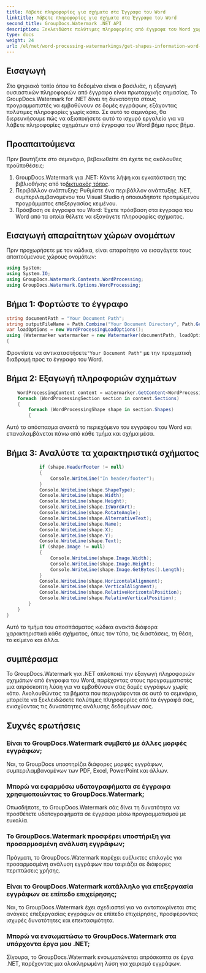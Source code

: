 ```yaml
---
title: Λάβετε πληροφορίες για σχήματα στα Έγγραφα του Word
linktitle: Λάβετε πληροφορίες για σχήματα στα Έγγραφα του Word
second_title: GroupDocs.Watermark .NET API
description: Ξεκλειδώστε πολύτιμες πληροφορίες από έγγραφα του Word χωρίς κόπο με το υδατογράφημα GroupDocs για .NET. Εξάγετε απρόσκοπτα πληροφορίες σχήματος για βελτιωμένη ανάλυση δεδομένων.
type: docs
weight: 24
url: /el/net/word-processing-watermarkings/get-shapes-information-word-docs/
---
```

## Εισαγωγή
Στο ψηφιακό τοπίο όπου τα δεδομένα είναι ο βασιλιάς, η εξαγωγή ουσιαστικών πληροφοριών από έγγραφα είναι πρωταρχικής σημασίας. Το GroupDocs.Watermark for .NET δίνει τη δυνατότητα στους προγραμματιστές να εμβαθύνουν σε δομές εγγράφων, εξάγοντας πολύτιμες πληροφορίες χωρίς κόπο. Σε αυτό το σεμινάριο, θα διερευνήσουμε πώς να αξιοποιήσετε αυτό το ισχυρό εργαλείο για να λάβετε πληροφορίες σχημάτων από έγγραφα του Word βήμα προς βήμα.
## Προαπαιτούμενα
Πριν βουτήξετε στο σεμινάριο, βεβαιωθείτε ότι έχετε τις ακόλουθες προϋποθέσεις:
1.  GroupDocs.Watermark για .NET: Κάντε λήψη και εγκατάσταση της βιβλιοθήκης από το[δικτυακός τόπος](https://releases.groupdocs.com/Watermark/net/).
2. Περιβάλλον ανάπτυξης: Ρυθμίστε ένα περιβάλλον ανάπτυξης .NET, συμπεριλαμβανομένου του Visual Studio ή οποιουδήποτε προτιμώμενου προγράμματος επεξεργασίας κειμένου.
3. Πρόσβαση σε έγγραφα του Word: Έχετε πρόσβαση στα έγγραφα του Word από τα οποία θέλετε να εξαγάγετε πληροφορίες σχήματος.

## Εισαγωγή απαραίτητων χώρων ονομάτων
Πριν προχωρήσετε με τον κώδικα, είναι απαραίτητο να εισαγάγετε τους απαιτούμενους χώρους ονομάτων:
```csharp
using System;
using System.IO;
using GroupDocs.Watermark.Contents.WordProcessing;
using GroupDocs.Watermark.Options.WordProcessing;
```
## Βήμα 1: Φορτώστε το έγγραφο
```csharp
string documentPath = "Your Document Path";
string outputFileName = Path.Combine("Your Document Directory", Path.GetFileName(documentPath));
var loadOptions = new WordProcessingLoadOptions();
using (Watermarker watermarker = new Watermarker(documentPath, loadOptions))
{
```
 Φροντίστε να αντικαταστήσετε`"Your Document Path"` με την πραγματική διαδρομή προς το έγγραφο του Word.
## Βήμα 2: Εξαγωγή πληροφοριών σχημάτων
```csharp
	WordProcessingContent content = watermarker.GetContent<WordProcessingContent>();
	foreach (WordProcessingSection section in content.Sections)
	{
		foreach (WordProcessingShape shape in section.Shapes)
		{
```
Αυτό το απόσπασμα ανακτά το περιεχόμενο του εγγράφου του Word και επαναλαμβάνεται πάνω από κάθε τμήμα και σχήμα μέσα.
## Βήμα 3: Αναλύστε τα χαρακτηριστικά σχήματος
```csharp
			if (shape.HeaderFooter != null)
			{
				Console.WriteLine("In header/footer");
			}
			Console.WriteLine(shape.ShapeType);
			Console.WriteLine(shape.Width);
			Console.WriteLine(shape.Height);
			Console.WriteLine(shape.IsWordArt);
			Console.WriteLine(shape.RotateAngle);
			Console.WriteLine(shape.AlternativeText);
			Console.WriteLine(shape.Name);
			Console.WriteLine(shape.X);
			Console.WriteLine(shape.Y);
			Console.WriteLine(shape.Text);
			if (shape.Image != null)
			{
				Console.WriteLine(shape.Image.Width);
				Console.WriteLine(shape.Image.Height);
				Console.WriteLine(shape.Image.GetBytes().Length);
			}
			Console.WriteLine(shape.HorizontalAlignment);
			Console.WriteLine(shape.VerticalAlignment);
			Console.WriteLine(shape.RelativeHorizontalPosition);
			Console.WriteLine(shape.RelativeVerticalPosition);
		}
	}
}
```
Αυτό το τμήμα του αποσπάσματος κώδικα ανακτά διάφορα χαρακτηριστικά κάθε σχήματος, όπως τον τύπο, τις διαστάσεις, τη θέση, το κείμενο και άλλα.

## συμπέρασμα
Το GroupDocs.Watermark για .NET απλοποιεί την εξαγωγή πληροφοριών σχημάτων από έγγραφα του Word, παρέχοντας στους προγραμματιστές μια απρόσκοπτη λύση για να εμβαθύνουν στις δομές εγγράφων χωρίς κόπο. Ακολουθώντας τα βήματα που περιγράφονται σε αυτό το σεμινάριο, μπορείτε να ξεκλειδώσετε πολύτιμες πληροφορίες από τα έγγραφά σας, ενισχύοντας τις δυνατότητες ανάλυσης δεδομένων σας.
## Συχνές ερωτήσεις
### Είναι το GroupDocs.Watermark συμβατό με άλλες μορφές εγγράφων;
Ναι, το GroupDocs υποστηρίζει διάφορες μορφές εγγράφων, συμπεριλαμβανομένων των PDF, Excel, PowerPoint και άλλων.
### Μπορώ να εφαρμόσω υδατογραφήματα σε έγγραφα χρησιμοποιώντας το GroupDocs.Watermark;
Οπωσδήποτε, το GroupDocs.Watermark σάς δίνει τη δυνατότητα να προσθέτετε υδατογραφήματα σε έγγραφα μέσω προγραμματισμού με ευκολία.
### Το GroupDocs.Watermark προσφέρει υποστήριξη για προσαρμοσμένη ανάλυση εγγράφων;
Πράγματι, το GroupDocs.Watermark παρέχει ευέλικτες επιλογές για προσαρμοσμένη ανάλυση εγγράφων που ταιριάζει σε διάφορες περιπτώσεις χρήσης.
### Είναι το GroupDocs.Watermark κατάλληλο για επεξεργασία εγγράφων σε επίπεδο επιχείρησης;
Ναι, το GroupDocs.Watermark έχει σχεδιαστεί για να ανταποκρίνεται στις ανάγκες επεξεργασίας εγγράφων σε επίπεδο επιχείρησης, προσφέροντας ισχυρές δυνατότητες και επεκτασιμότητα.
### Μπορώ να ενσωματώσω το GroupDocs.Watermark στα υπάρχοντα έργα μου .NET;
Σίγουρα, το GroupDocs.Watermark ενσωματώνεται απρόσκοπτα σε έργα .NET, παρέχοντας μια ολοκληρωμένη λύση για χειρισμό εγγράφων.